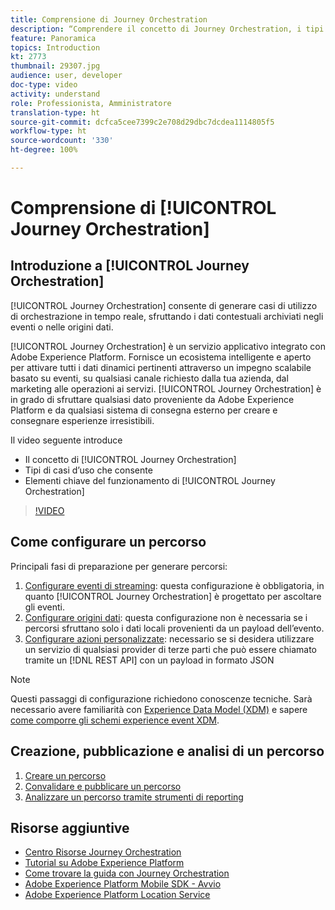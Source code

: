 ```yaml
---
title: Comprensione di Journey Orchestration
description: “Comprendere il concetto di Journey Orchestration, i tipi di casi d’uso che consente e gli elementi chiave del suo funzionamento.”
feature: Panoramica
topics: Introduction
kt: 2773
thumbnail: 29307.jpg
audience: user, developer
doc-type: video
activity: understand
role: Professionista, Amministratore
translation-type: ht
source-git-commit: dcfca5cee7399c2e708d29dbc7dcdea1114805f5
workflow-type: ht
source-wordcount: '330'
ht-degree: 100%

---
```



# Comprensione di [!UICONTROL Journey Orchestration]

## Introduzione a [!UICONTROL Journey Orchestration]

[!UICONTROL Journey Orchestration] consente di generare casi di utilizzo di orchestrazione in tempo reale, sfruttando i dati contestuali archiviati negli eventi o nelle origini dati.

[!UICONTROL Journey Orchestration] è un servizio applicativo integrato con Adobe Experience Platform. Fornisce un ecosistema intelligente e aperto per attivare tutti i dati dinamici pertinenti attraverso un impegno scalabile basato su eventi, su qualsiasi canale richiesto dalla tua azienda, dal marketing alle operazioni ai servizi. [!UICONTROL Journey Orchestration] è in grado di sfruttare qualsiasi dato proveniente da Adobe Experience Platform e da qualsiasi sistema di consegna esterno per creare e consegnare esperienze irresistibili.

Il video seguente introduce

* Il concetto di [!UICONTROL Journey Orchestration]
* Tipi di casi d’uso che consente
* Elementi chiave del funzionamento di [!UICONTROL Journey Orchestration]

>[!VIDEO](https://video.tv.adobe.com/v/29307?quality=12)

## Come configurare un percorso

Principali fasi di preparazione per generare percorsi:

1. [Configurare eventi di streaming](/help/configuring-journey-orchestration/configure-streaming-events.md): questa configurazione è obbligatoria, in quanto [!UICONTROL Journey Orchestration] è progettato per ascoltare gli eventi.
1. [Configurare origini dati](/help/configuring-journey-orchestration/configure-data-sources.md): questa configurazione non è necessaria se i percorsi sfruttano solo i dati locali provenienti da un payload dell’evento.
1. [Configurare azioni personalizzate](/help/configuring-journey-orchestration/configure-actions.md): necessario se si desidera utilizzare un servizio di qualsiasi provider di terze parti che può essere chiamato tramite un [!DNL REST API] con un payload in formato JSON

>[!NOTE]
>
>Questi passaggi di configurazione richiedono conoscenze tecniche. Sarà necessario avere familiarità con [Experience Data Model (XDM)](https://docs.adobe.com/content/help/it-IT/platform-learn/tutorials/schemas/understanding-the-xdm-system-and-experience-data-model.html) e sapere [come comporre gli schemi experience event XDM](https://docs.adobe.com/content/help/it-IT/platform-learn/tutorials/schemas/create-your-first-schema-with-out-of-the-box-components.html).

## Creazione, pubblicazione e analisi di un percorso

1. [Creare un percorso](/help/building-a-journey/creating-a-journey.md)
1. [Convalidare e pubblicare un percorso](/help/validate-and-publish-a-journey.md)
1. [Analizzare un percorso tramite strumenti di reporting](/help/analyze-a-journey-via-reporting-tools.md)

## Risorse aggiuntive

* [Centro Risorse Journey Orchestration](https://docs.adobe.com/content/help/it-IT/journeys/using/journey-orchestration-home.html)
* [Tutorial su Adobe Experience Platform](https://docs.adobe.com/content/help/it-IT/platform-learn/tutorials/overview.html)
* [Come trovare la guida con Journey Orchestration](/help/understanding-journey-orchestration.md)
* [Adobe Experience Platform Mobile SDK - Avvio](https://docs.adobe.com/content/help/it-IT/core-services-learn/tutorials/launch-mobile/understanding-the-mobile-sdks.html)
* [Adobe Experience Platform Location Service](https://docs.adobe.com/content/help/it-IT/places/using/home.translate.html)
